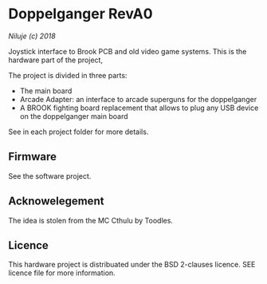 # Doppelganger RevA0
_Niluje (c) 2018_

Joystick interface to Brook PCB and old video game systems.
This is the hardware part of the project,

The project is divided in three parts:
* The main board
* Arcade Adapter: an interface to arcade superguns for the doppelganger
* A BROOK fighting board replacement that allows to plug any USB device on the doppelganger main board

See in each project folder for more details.

## Firmware

See the software project.

## Acknowelegement

The idea is stolen from the MC Cthulu by Toodles.

## Licence

This hardware project is distribuated under the BSD 2-clauses licence.
SEE licence file for more information.
